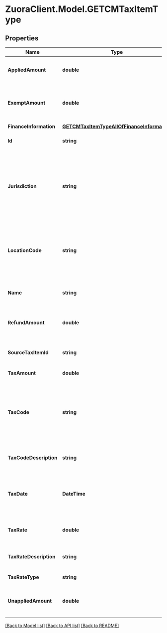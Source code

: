 # ZuoraClient.Model.GETCMTaxItemType

## Properties

Name | Type | Description | Notes
------------ | ------------- | ------------- | -------------
**AppliedAmount** | **double** | The applied amount of the taxation item.  | [optional] 
**ExemptAmount** | **double** | The calculated tax amount excluded due to the exemption.  | [optional] 
**FinanceInformation** | [**GETCMTaxItemTypeAllOfFinanceInformation**](GETCMTaxItemTypeAllOfFinanceInformation.md) |  | [optional] 
**Id** | **string** | The ID of the taxation item.  | [optional] 
**Jurisdiction** | **string** | The jurisdiction that applies the tax or VAT. This value is typically a state, province, county, or city.  | [optional] 
**LocationCode** | **string** | The identifier for the location based on the value of the &#x60;taxCode&#x60; field.  | [optional] 
**Name** | **string** | The name of the taxation item.  | [optional] 
**RefundAmount** | **double** | The amount of the refund on the taxation item.  | [optional] 
**SourceTaxItemId** | **string** | The ID of the source taxation item.  | [optional] 
**TaxAmount** | **double** | The amount of taxation.  | [optional] 
**TaxCode** | **string** | The tax code identifies which tax rules and tax rates to apply to a specific credit memo.  | [optional] 
**TaxCodeDescription** | **string** | The description of the tax code.  | [optional] 
**TaxDate** | **DateTime** | The date that the tax is applied to the credit memo, in &#x60;yyyy-mm-dd&#x60; format.  | [optional] 
**TaxRate** | **double** | The tax rate applied to the credit memo.  | [optional] 
**TaxRateDescription** | **string** | The description of the tax rate.  | [optional] 
**TaxRateType** | **string** | The type of the tax rate.  | [optional] 
**UnappliedAmount** | **double** | The unapplied amount of the taxation item.  | [optional] 

[[Back to Model list]](../README.md#documentation-for-models) [[Back to API list]](../README.md#documentation-for-api-endpoints) [[Back to README]](../README.md)

